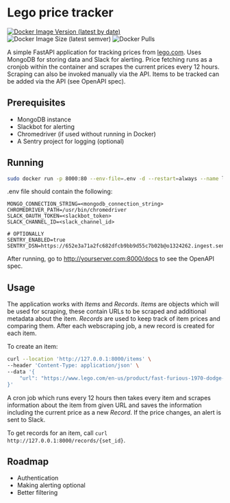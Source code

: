 # Lego price tracker

[![Docker Image Version (latest by date)](https://img.shields.io/docker/v/loupeznik/lego-price-tracker?style=for-the-badge)](https://hub.docker.com/repository/docker/loupeznik/lego-price-tracker)
![Docker Image Size (latest semver)](https://img.shields.io/docker/image-size/loupeznik/lego-price-tracker?style=for-the-badge)
![Docker Pulls](https://img.shields.io/docker/pulls/loupeznik/lego-price-tracker?style=for-the-badge)

A simple FastAPI application for tracking prices from [lego.com](https://lego.com). Uses MongoDB for storing data and Slack for alerting. Price fetching runs as a cronjob within the container and scrapes the current prices every 12 hours. Scraping can also be invoked manually via the API. Items to be tracked can be added via the API (see OpenAPI spec).

## Prerequisites
- MongoDB instance
- Slackbot for alerting
- Chromedriver (if used without running in Docker)
- A Sentry project for logging (optional)

## Running

```bash
sudo docker run -p 8000:80 --env-file=.env -d --restart=always --name lego loupeznik/lego-price-tracker:latest
```

.env file should contain the following:

```
MONGO_CONNECTION_STRING=<mongodb_connection_string>
CHROMEDRIVER_PATH=/usr/bin/chromedriver
SLACK_OAUTH_TOKEN=<slackbot_token>
SLACK_CHANNEL_ID=<slack_channel_id>

# OPTIONALLY
SENTRY_ENABLED=true
SENTRY_DSN=https://652e3a71a2fc682dfcb9bb9d55c7b02b@o1324262.ingest.sentry.io/4505767258423296
```

After running, go to http://yourserver.com:8000/docs to see the OpenAPI spec.

## Usage

The application works with *Items* and *Records*. *Items* are objects which will be used for scraping, these contain URLs to be scraped and additional metadata about the item. 
*Records* are used to keep track of item prices and comparing them. After each webscraping job, a new record is created for each item.

To create an item:

```bash
curl --location 'http://127.0.0.1:8000/items' \
--header 'Content-Type: application/json' \
--data '{
    "url": "https://www.lego.com/en-us/product/fast-furious-1970-dodge-charger-r-t-76912"
}'
```

A cron job which runs every 12 hours then takes every item and scrapes information about the item from given URL and saves the information including the current price as a new *Record*. 
If the price changes, an alert is sent to Slack.

To get records for an item, call `curl http://127.0.0.1:8000/records/{set_id}`.

## Roadmap
- Authentication
- Making alerting optional
- Better filtering
